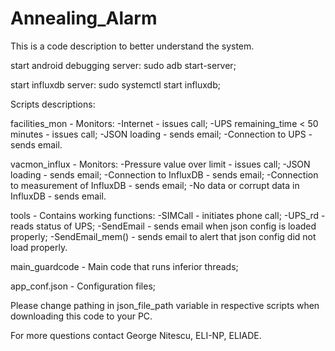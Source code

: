 # Annealing_Alarm

This is a code description to better understand the system.

start android debugging server: sudo adb start-server;

start influxdb server: sudo systemctl start influxdb;

Scripts descriptions:

facilities_mon - Monitors:
                    -Internet - issues call;
                    -UPS remaining_time < 50 minutes - issues call;
                    -JSON loading - sends email;
                    -Connection to UPS - sends email.


vacmon_influx - Monitors:
                    -Pressure value over limit - issues call;
                    -JSON loading - sends email;
                    -Connection to InfluxDB - sends email;
                    -Connection to measurement of InfluxDB - sends email;
                    -No data or corrupt data in InfluxDB - sends email.


tools - Contains working functions:
                    -SIMCall - initiates phone call;
                    -UPS_rd - reads status of UPS;
                    -SendEmail - sends email when json config is loaded properly;
                    -SendEmail_mem() - sends email to alert that json config did not load properly.


main_guardcode - Main code that runs inferior threads;


app_conf.json - Configuration files;


Please change pathing in json_file_path variable in respective scripts when downloading this code to your PC.

For more questions contact George Nitescu, ELI-NP, ELIADE.
